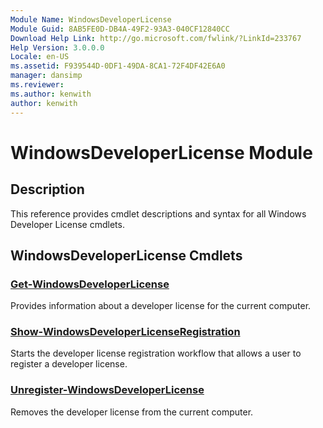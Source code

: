```yaml
---
Module Name: WindowsDeveloperLicense
Module Guid: 8AB5FE0D-DB4A-49F2-93A3-040CF12840CC
Download Help Link: http://go.microsoft.com/fwlink/?LinkId=233767
Help Version: 3.0.0.0
Locale: en-US
ms.assetid: F939544D-0DF1-49DA-8CA1-72F4DF42E6A0
manager: dansimp
ms.reviewer:
ms.author: kenwith
author: kenwith
---
```


# WindowsDeveloperLicense Module
## Description
This reference provides cmdlet descriptions and syntax for all Windows Developer License cmdlets. 

## WindowsDeveloperLicense Cmdlets
### [Get-WindowsDeveloperLicense](./Get-WindowsDeveloperLicense.md)
Provides information about a developer license for the current computer.

### [Show-WindowsDeveloperLicenseRegistration](./Show-WindowsDeveloperLicenseRegistration.md)
Starts the developer license registration workflow that allows a user to register a developer license.

### [Unregister-WindowsDeveloperLicense](./Unregister-WindowsDeveloperLicense.md)
Removes the developer license from the current computer.
